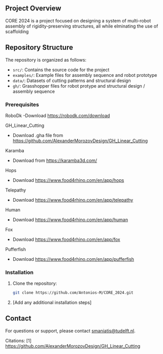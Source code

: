 ## Project Overview

CORE 2024 is a project focused on designing a system of multi-robot assembly of rigidity-preserving structures, all while elminating the use of scaffolding

## Repository Structure

The repository is organized as follows:

- `src/`: Contains the source code for the project
- `examples/`: Example files for assembly sequence and robot prototype
- `data/`: Datasets of cutting patterns and structural design
- `gh/`: Grasshopper files for robot protype and structural design / assembly sequence

### Prerequisites

RoboDk
-Download https://robodk.com/download

GH_Linear_Cutting
- Download .gha file from https://github.com/AlexanderMorozovDesign/GH_Linear_Cutting

Karamba
- Download from https://karamba3d.com/

Hops
- Download https://www.food4rhino.com/en/app/hops

Telepathy
- Download https://www.food4rhino.com/en/app/telepathy

Human
- Download https://www.food4rhino.com/en/app/human

Fox
- Download https://www.food4rhino.com/en/app/fox

Pufferfish
- Download https://www.food4rhino.com/en/app/pufferfish

### Installation

1. Clone the repository:
   ```bash
   git clone https://github.com/Antonios-M/CORE_2024.git
   ```

2. [Add any additional installation steps]


## Contact

For questions or support, please contact smaniatis@tudelft.nl.

Citations:
[1] https://github.com/AlexanderMorozovDesign/GH_Linear_Cutting
